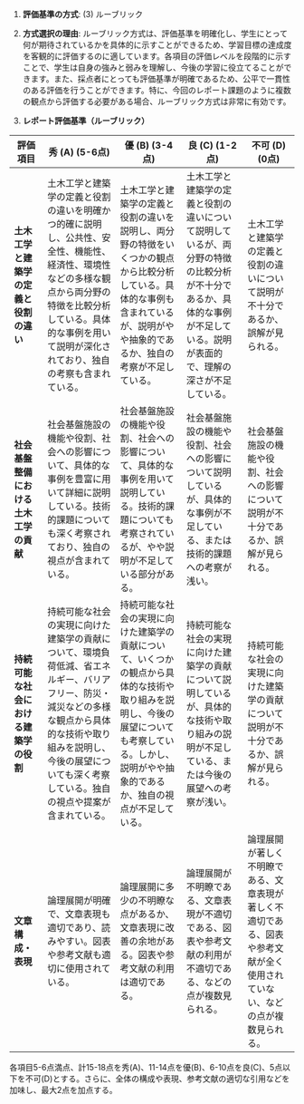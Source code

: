 1. **評価基準の方式**: (3) ルーブリック

2. **方式選択の理由**: ルーブリック方式は、評価基準を明確化し、学生にとって何が期待されているかを具体的に示すことができるため、学習目標の達成度を客観的に評価するのに適しています。各項目の評価レベルを段階的に示すことで、学生は自身の強みと弱みを理解し、今後の学習に役立てることができます。また、採点者にとっても評価基準が明確であるため、公平で一貫性のある評価を行うことができます。特に、今回のレポート課題のように複数の観点から評価する必要がある場合、ルーブリック方式は非常に有効です。

3. **レポート評価基準（ルーブリック）**

| 評価項目 | 秀 (A) (5-6点) | 優 (B) (3-4点) | 良 (C) (1-2点) | 不可 (D) (0点) |
|---|---|---|---|---|
| **土木工学と建築学の定義と役割の違い** | 土木工学と建築学の定義と役割の違いを明確かつ的確に説明し、公共性、安全性、機能性、経済性、環境性などの多様な観点から両分野の特徴を比較分析している。具体的な事例を用いて説明が深化されており、独自の考察も含まれている。 | 土木工学と建築学の定義と役割の違いを説明し、両分野の特徴をいくつかの観点から比較分析している。具体的な事例も含まれているが、説明がやや抽象的であるか、独自の考察が不足している。 | 土木工学と建築学の定義と役割の違いについて説明しているが、両分野の特徴の比較分析が不十分であるか、具体的な事例が不足している。説明が表面的で、理解の深さが不足している。 | 土木工学と建築学の定義と役割の違いについて説明が不十分であるか、誤解が見られる。 |
| **社会基盤整備における土木工学の貢献** | 社会基盤施設の機能や役割、社会への影響について、具体的な事例を豊富に用いて詳細に説明している。技術的課題についても深く考察されており、独自の視点が含まれている。 | 社会基盤施設の機能や役割、社会への影響について、具体的な事例を用いて説明している。技術的課題についても考察されているが、やや説明が不足している部分がある。 | 社会基盤施設の機能や役割、社会への影響について説明しているが、具体的な事例が不足している、または技術的課題への考察が浅い。 | 社会基盤施設の機能や役割、社会への影響について説明が不十分であるか、誤解が見られる。 |
| **持続可能な社会における建築学の役割** | 持続可能な社会の実現に向けた建築学の貢献について、環境負荷低減、省エネルギー、バリアフリー、防災・減災などの多様な観点から具体的な技術や取り組みを説明し、今後の展望についても深く考察している。独自の視点や提案が含まれている。 | 持続可能な社会の実現に向けた建築学の貢献について、いくつかの観点から具体的な技術や取り組みを説明し、今後の展望についても考察している。しかし、説明がやや抽象的であるか、独自の視点が不足している。 | 持続可能な社会の実現に向けた建築学の貢献について説明しているが、具体的な技術や取り組みの説明が不足している、または今後の展望への考察が浅い。 | 持続可能な社会の実現に向けた建築学の貢献について説明が不十分であるか、誤解が見られる。 |
| **文章構成・表現** | 論理展開が明確で、文章表現も適切であり、読みやすい。図表や参考文献も適切に使用されている。 | 論理展開に多少の不明瞭な点があるか、文章表現に改善の余地がある。図表や参考文献の利用は適切である。 | 論理展開が不明瞭である、文章表現が不適切である、図表や参考文献の利用が不適切である、などの点が複数見られる。 | 論理展開が著しく不明瞭である、文章表現が著しく不適切である、図表や参考文献が全く使用されていない、などの点が複数見られる。 |


各項目5-6点満点、計15-18点を秀(A)、11-14点を優(B)、6-10点を良(C)、5点以下を不可(D)とする。さらに、全体の構成や表現、参考文献の適切な引用などを加味し、最大2点を加点する。


